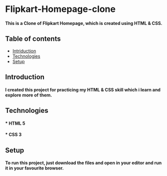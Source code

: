 # Flipkart-Homepage-clone
#### This is a Clone of Flipkart Homepage, which is created using HTML &amp; CSS.

## Table of contents
* [Intriduction](#Introduction)
* [Technologies](#Technologies)
* [Setup](#Setup)

## Introduction
#### I created this project for practicing my HTML & CSS skill which i learn and explore more of them.

## Technologies
#### * HTML 5
#### * CSS 3

## Setup
#### To run this project, just download the files and open in your editor and run it in your favourite browser.

